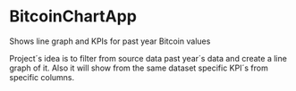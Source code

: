 # BitcoinChartApp
Shows line graph and KPIs for past year Bitcoin values

Project´s idea is to filter from source data past year´s data and create a line graph of it. 
Also it will show from the same dataset specific KPI´s from specific columns.
